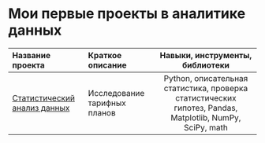 # Мои первые проекты в аналитике данных


| Название проекта | Краткое описание | Навыки, инструменты, библиотеки | 
| :---------------------- | :---------------------- | :----------------------: |
| [Статистический анализ данных](https://github.com/e4poe/first_projects/blob/9c0d9875a3a3ae4b263c10338341f70c8dec8aa3/statistical%20data%20analysis/SDA.ipynb) | Исследование тарифных планов | Python, описательная статистика, проверка статистических гипотез, Pandas, Matplotlib, NumPy, SciPy, math |
